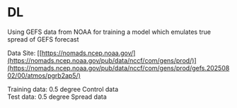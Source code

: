 # DL
Using GEFS data from NOAA for training a model which emulates true spread of GEFS forecast <br>

Data Site: [[https://nomads.ncep.noaa.gov/](https://nomads.ncep.noaa.gov/pub/data/nccf/com/gens/prod/)](https://nomads.ncep.noaa.gov/pub/data/nccf/com/gens/prod/gefs.20250802/00/atmos/pgrb2ap5/) <br>

Training data: 0.5 degree Control data <br>
Test data: 0.5 degree Spread data <br>
